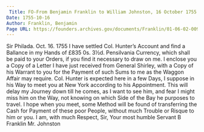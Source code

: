 ```yaml
---
 Title: FO-From Benjamin Franklin to William Johnston, 16 October 1755
Date: 1755-10-16
Author: Franklin, Benjamin
Page URL: https://founders.archives.gov/documents/Franklin/01-06-02-0095
---
```


Sir
Philada. Oct. 16. 1755
I have settled Col. Hunter’s Account and find a Ballance in my Hands of £835 0s. 3½d. Pensilvania Currency, which shall be paid to your Orders, if you find it necessary to draw on me.
I enclose you a Copy of a Letter I have just received from General Shirley, with a Copy of his Warrant to you for the Payment of such Sums to me as the Waggon Affair may require. Col. Hunter is expected here in a few Days, I suppose in his Way to meet you at New York according to his Appointment. This will delay my Journey down till he comes, as I want to see him, and fear I might miss him on the Way, not knowing on which Side of the Bay he purposes to travel. I hope when you meet, some Method will be found of transferring the Cash for Payment of these poor People, without much Trouble or Risque to him or you. I am, with much Respect, Sir, Your most humble Servant
B Franklin
Mr. Johnston

